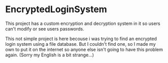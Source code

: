 # EncryptedLoginSystem
This project has a custom encryption and decryption system in it so users can't modify or see users passwords.

This not simple project is here becouse i was trying to find an encrypted login system using a file database.
But I couldn't find one, so I made my own to put it on the internet so anyone else isn't going to have this problem again.
(Sorry my English is a bit strange...)
